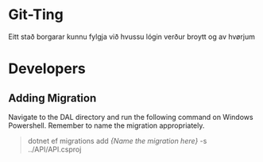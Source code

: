# Git-Ting
Eitt stað borgarar kunnu fylgja við hvussu lógin verður broytt og av hvørjum

# Developers

## Adding Migration
Navigate to the DAL directory and run the following command on Windows Powershell. Remember to name the migration appropriately.

> dotnet ef migrations add *{Name the migration here}* -s ../API/API.csproj

